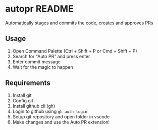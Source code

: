 # autopr README

Automatically stages and commits the code, creates and approves PRs
## Usage

1. Open Command Palette (Ctrl + Shift + P or Cmd + Shift + P)
2. Search for "Auto PR" and press enter
3. Enter commit message
4. Wait for the magic to happen

## Requirements

1. Install git
2. Config git
3. Install github cli (gh)
4. Login to github using `gh auth login`
5. Setup git repository and open folder in vscode
6. Make changes and use the Auto PR extension!